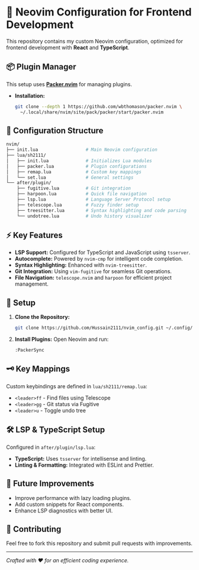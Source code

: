 # 🚀 Neovim Configuration for Frontend Development

This repository contains my custom Neovim configuration, optimized for frontend development with **React** and **TypeScript**.

## 📦 Plugin Manager

This setup uses **[Packer.nvim](https://github.com/wbthomason/packer.nvim)** for managing plugins.

- **Installation:**
  ```bash
  git clone --depth 1 https://github.com/wbthomason/packer.nvim \
    ~/.local/share/nvim/site/pack/packer/start/packer.nvim
  ```

## 🔧 Configuration Structure

```bash
nvim/
├── init.lua                  # Main Neovim configuration
├── lua/sh2111/
│   ├── init.lua              # Initializes Lua modules
│   ├── packer.lua            # Plugin configurations
│   ├── remap.lua             # Custom key mappings
│   └── set.lua               # General settings
└── after/plugin/
    ├── fugitive.lua          # Git integration
    ├── harpoon.lua           # Quick file navigation
    ├── lsp.lua               # Language Server Protocol setup
    ├── telescope.lua         # Fuzzy finder setup
    ├── treesitter.lua        # Syntax highlighting and code parsing
    └── undotree.lua          # Undo history visualizer
```

## ⚡ Key Features

- **LSP Support:** Configured for TypeScript and JavaScript using `tsserver`.
- **Autocomplete:** Powered by `nvim-cmp` for intelligent code completion.
- **Syntax Highlighting:** Enhanced with `nvim-treesitter`.
- **Git Integration:** Using `vim-fugitive` for seamless Git operations.
- **File Navigation:** `telescope.nvim` and `harpoon` for efficient project management.

## 🚀 Setup

1. **Clone the Repository:**
   ```bash
   git clone https://github.com/Hussain2111/nvim_config.git ~/.config/nvim
   ```

2. **Install Plugins:**
   Open Neovim and run:
   ```vim
   :PackerSync
   ```

## 🗝️ Key Mappings

Custom keybindings are defined in `lua/sh2111/remap.lua`:
- `<leader>ff` - Find files using Telescope
- `<leader>gg` - Git status via Fugitive
- `<leader>u`  - Toggle undo tree

## 🛠️ LSP & TypeScript Setup

Configured in `after/plugin/lsp.lua`:
- **TypeScript:** Uses `tsserver` for intellisense and linting.
- **Linting & Formatting:** Integrated with ESLint and Prettier.

## 📝 Future Improvements

- Improve performance with lazy loading plugins.
- Add custom snippets for React components.
- Enhance LSP diagnostics with better UI.

## 🙌 Contributing

Feel free to fork this repository and submit pull requests with improvements.

---

*Crafted with ❤️ for an efficient coding experience.*

